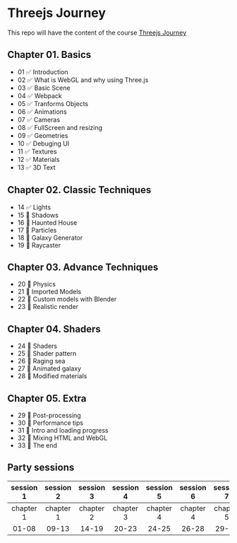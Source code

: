 # Threejs Journey

This repo will have the content of the course [Threejs Journey](https://threejs-journey.xyz/)

## Chapter 01. Basics

- 01 :white_check_mark: Introduction
- 02 :white_check_mark: What is WebGL and why using Three.js
- 03 :white_check_mark: Basic Scene
- 04 :white_check_mark: Webpack
- 05 :white_check_mark: Tranforms Objects
- 06 :white_check_mark: Animations
- 07 :white_check_mark: Cameras
- 08 :white_check_mark: FullScreen and resizing
- 09 :white_check_mark: Geometries
- 10 :white_check_mark: Debuging UI
- 11 :white_check_mark: Textures
- 12 :white_check_mark: Materials
- 13 :white_check_mark: 3D Text

## Chapter 02. Classic Techniques

- 14 :white_check_mark: Lights
- 15 :black_square_button: Shadows
- 16 :black_square_button: Haunted House
- 17 :black_square_button: Particles
- 18 :black_square_button: Galaxy Generator
- 19 :black_square_button: Raycaster

## Chapter 03. Advance Techniques

- 20 :black_square_button: Physics
- 21 :black_square_button: Imported Models
- 22 :black_square_button: Custom models with Blender
- 23 :black_square_button: Realistic render

## Chapter 04. Shaders

- 24 :black_square_button: Shaders
- 25 :black_square_button: Shader pattern
- 26 :black_square_button: Raging sea
- 27 :black_square_button: Animated galaxy
- 28 :black_square_button: Modified materials

## Chapter 05. Extra

- 29 :black_square_button: Post-processing
- 30 :black_square_button: Performance tips
- 31 :black_square_button: Intro and loading progress
- 32 :black_square_button: Mixing HTML and WebGL
- 33 :black_square_button: The end

## Party sessions

| session 1 | session 2 | session 3 | session 4 | session 5 | session 6 | session 7 |
| :-------: | :-------: | :-------: | :-------: | :-------: | :-------: | :-------: |
| chapter 1 | chapter 1 | chapter 2 | chapter 3 | chapter 4 | chapter 4 | chapter 5 |
|   01-08   |   09-13   |   14-19   |   20-23   |   24-25   |   26-28   |   29-33   |
